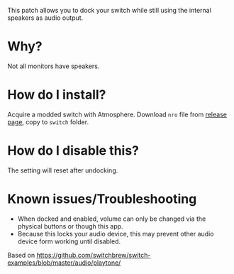 This patch allows you to dock your switch while still using the internal speakers as audio output.

# Why?
Not all monitors have speakers.

# How do I install?
Acquire a modded switch with Atmosphere. Download `nro` file from [release page](https://github.com/paulocode/switch_internal_speakers_nro/releases), copy to `switch` folder.

# How do I disable this?
The setting will reset after undocking.

# Known issues/Troubleshooting
* When docked and enabled, volume can only be changed via the physical buttons or though this app.
* Because this locks your audio device, this may prevent other audio device form working until disabled.

Based on https://github.com/switchbrew/switch-examples/blob/master/audio/playtone/
